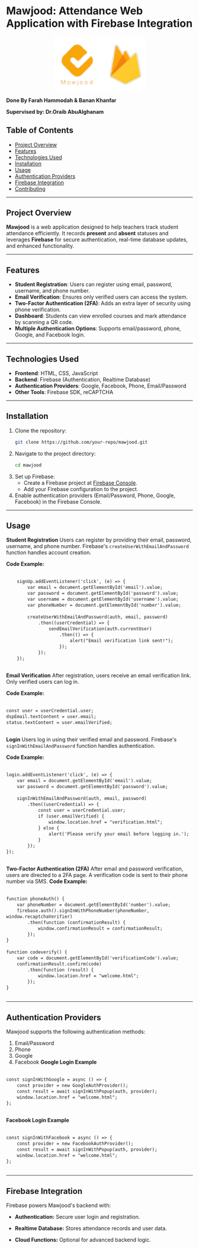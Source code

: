 # Mawjood: Attendance Web Application with Firebase Integration

<p align="center">
  <img src="logo.png" alt="Image Description" width="250">
</p>

**Done By Farah Hammodah & Banan Khanfar**

**Supervised by: Dr.Oraib AbuAlghanam**

## Table of Contents

- [Project Overview](#project-overview)
- [Features](#features)
- [Technologies Used](#technologies-used)
- [Installation](#installation)
- [Usage](#usage)
- [Authentication Providers](#authentication-providers)
- [Firebase Integration](#firebase-integration)
- [Contributing](#contributing)

---

## Project Overview

**Mawjood** is a web application designed to help teachers track student attendance efficiently. It records **present** and **absent** statuses and leverages **Firebase** for secure authentication, real-time database updates, and enhanced functionality.

---

## Features

- **Student Registration**: Users can register using email, password, username, and phone number.
- **Email Verification**: Ensures only verified users can access the system.
- **Two-Factor Authentication (2FA)**: Adds an extra layer of security using phone verification.
- **Dashboard**: Students can view enrolled courses and mark attendance by scanning a QR code.
- **Multiple Authentication Options**: Supports email/password, phone, Google, and Facebook login.

---

## Technologies Used

- **Frontend**: HTML, CSS, JavaScript
- **Backend**: Firebase (Authentication, Realtime Database)
- **Authentication Providers**: Google, Facebook, Phone, Email/Password
- **Other Tools**: Firebase SDK, reCAPTCHA

---

## Installation

1. Clone the repository:
   ```bash
   git clone https://github.com/your-repo/mawjood.git
   ```
2. Navigate to the project directory:
   ```bash
   cd mawjood
   ```
3. Set up Firebase:
   - Create a Firebase project at [Firebase Console](https://console.firebase.google.com/u/0/).
   - Add your Firebase configuration to the project.
4. Enable authentication providers (Email/Password, Phone, Google, Facebook) in the Firebase Console.

---

## Usage

**Student Registration**
Users can register by providing their email, password, username, and phone number. Firebase's `createUserWithEmailAndPassword` function handles account creation.

**Code Example:**
<pre>
  <code class="language-javascript">
    signUp.addEventListener('click', (e) => {  
        var email = document.getElementById('email').value;  
        var password = document.getElementById('password').value;  
        var username = document.getElementById('username').value;  
        var phoneNumber = document.getElementById('number').value;  

        createUserWithEmailAndPassword(auth, email, password)  
            .then((userCredential) => {  
                sendEmailVerification(auth.currentUser)  
                    .then(() => {  
                        alert("Email verification link sent!");  
                    });  
            });  
    });
  </code>
</pre>

**Email Verification**
After registration, users receive an email verification link. Only verified users can log in.

**Code Example:**
<pre>
  <code class="language-javascript">
const user = userCredential.user;  
dspEmail.textContent = user.email;  
status.textContent = user.emailVerified;  
 </code>
</pre>

**Login**
Users log in using their verified email and password. Firebase's `signInWithEmailAndPassword` function handles authentication.

**Code Example:**
<pre>
  <code class="language-javascript">
login.addEventListener('click', (e) => {  
    var email = document.getElementById('email').value;  
    var password = document.getElementById('password').value;  

    signInWithEmailAndPassword(auth, email, password)  
        .then((userCredential) => {  
            const user = userCredential.user;  
            if (user.emailVerified) {  
                window.location.href = "verification.html";  
            } else {  
                alert('Please verify your email before logging in.');  
            }  
        });  
}); 
 </code>
</pre> 

**Two-Factor Authentication (2FA)**
After email and password verification, users are directed to a 2FA page. A verification code is sent to their phone number via SMS.
**Code Example:**
<pre>
  <code class="language-javascript">
function phoneAuth() {  
    var phoneNumber = document.getElementById('number').value;  
    firebase.auth().signInWithPhoneNumber(phoneNumber, window.recaptchaVerifier)  
        .then(function (confirmationResult) {  
            window.confirmationResult = confirmationResult;  
        });  
}  

function codeverify() {  
    var code = document.getElementById('verificationCode').value;  
    confirmationResult.confirm(code)  
        .then(function (result) {  
            window.location.href = "welcome.html";  
        });  
}  
</code>
</pre> 

---

## Authentication Providers
Mawjood supports the following authentication methods:

1. Email/Password
2. Phone
3. Google
4. Facebook
**Google Login Example**
<pre>
  <code class="language-javascript">
const signInWithGoogle = async () => {  
    const provider = new GoogleAuthProvider();  
    const result = await signInWithPopup(auth, provider);  
    window.location.href = "welcome.html";  
};  
</code>
</pre> 
**Facebook Login Example**
<pre>
  <code class="language-javascript">
const signInWithFacebook = async () => {  
    const provider = new FacebookAuthProvider();  
    const result = await signInWithPopup(auth, provider);  
    window.location.href = "welcome.html";  
};  
</code>
</pre> 

---

## Firebase Integration
Firebase powers Mawjood's backend with:

- **Authentication:** Secure user login and registration.

- **Realtime Database:** Stores attendance records and user data.

- **Cloud Functions:** Optional for advanced backend logic.





